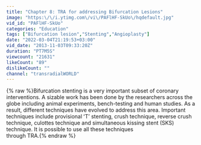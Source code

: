 ```yaml
---
title: "Chapter 8: TRA for addressing Bifurcation Lesions"
image: "https:\/\/i.ytimg.com\/vi\/PAFlHF-SkUo\/hqdefault.jpg"
vid_id: "PAFlHF-SkUo"
categories: "Education"
tags: ["Bifurcation lesion","Stenting","Angioplasty"]
date: "2022-03-04T21:19:53+03:00"
vid_date: "2013-11-03T09:33:20Z"
duration: "PT7M5S"
viewcount: "21631"
likeCount: "89"
dislikeCount: ""
channel: "transradialWORLD"
---
```

{% raw %}Bifurcation stenting is a very important subset of coronary interventions. A sizable work has been done by the researchers across the globe including animal experiments, bench-testing and human studies. As a result, different techniques have evolved to address this area. Important techniques include provisional ʻTʼ stenting, crush technique, reverse crush technique, culottes technique and simultaneous kissing stent (SKS) technique. It is possible to use all these techniques<br />through TRA.{% endraw %}
